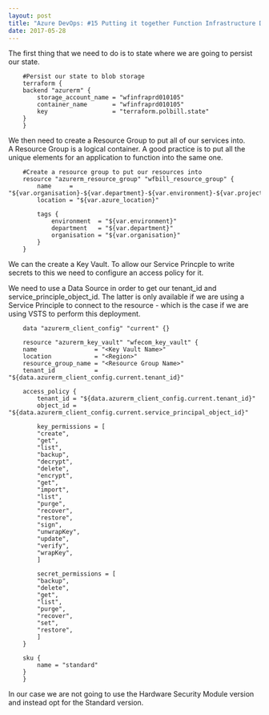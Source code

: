 ```yaml
---
layout: post
title: "Azure DevOps: #15 Putting it together Function Infrastructure Deployment"
date: 2017-05-28
---
```

The first thing that we need to do is to state where we are going to persist our state.

        #Persist our state to blob storage
        terraform {
        backend "azurerm" {
            storage_account_name = "wfinfraprd010105"
            container_name       = "wfinfraprd010105"
            key                  = "terraform.polbill.state"
        }
        }

We then need to create a Resource Group to put all of our services into.  
A Resource Group is a logical container.  A good practice is to put all the unique elements for an application to function into the same one.

        #Create a resource group to put our resources into
        resource "azurerm_resource_group" "wfbill_resource_group" {
            name     = "${var.organisation}-${var.department}-${var.environment}-${var.project}"
            location = "${var.azure_location}"

            tags {
                environment  = "${var.environment}"
                department   = "${var.department}"
                organisation = "${var.organisation}"
            }
        }

We can the create a Key Vault. To allow our Service Princple to write secrets to this we need to configure an access policy for it.

We need to use a Data Source in order to get our tenant_id and service_principle_object_id.  The latter is only available if we are using a Service Principle to connect to the resource - which is the case if we are using VSTS to perform this deployment.


        data "azurerm_client_config" "current" {}

        resource "azurerm_key_vault" "wfecom_key_vault" {
        name                = "<Key Vault Name>"
        location            = "<Region>"
        resource_group_name = "<Resource Group Name>"
        tenant_id           = "${data.azurerm_client_config.current.tenant_id}"

        access_policy {
            tenant_id = "${data.azurerm_client_config.current.tenant_id}"
            object_id = "${data.azurerm_client_config.current.service_principal_object_id}"

            key_permissions = [
            "create",
            "get",
            "list",
            "backup",
            "decrypt",
            "delete",
            "encrypt",
            "get",
            "import",
            "list",
            "purge",
            "recover",
            "restore",
            "sign",
            "unwrapKey",
            "update",
            "verify",
            "wrapKey",
            ]

            secret_permissions = [
            "backup",
            "delete",
            "get",
            "list",
            "purge",
            "recover",
            "set",
            "restore",
            ]
        }

        sku {
            name = "standard"
        }
        }

In our case we are not going to use the Hardware Security Module version and instead opt for the Standard version.



